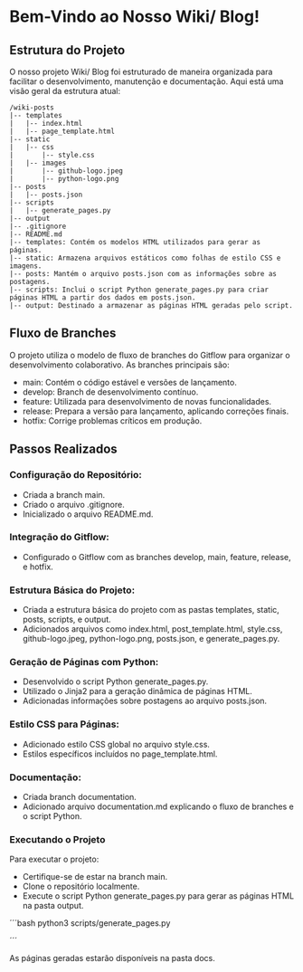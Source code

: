 # Bem-Vindo ao Nosso Wiki/ Blog!

## Estrutura do Projeto

O nosso projeto Wiki/ Blog foi estruturado de maneira organizada para facilitar o desenvolvimento, manutenção e documentação. Aqui está uma visão geral da estrutura atual:

```plaintext
/wiki-posts
|-- templates
|   |-- index.html
|   |-- page_template.html
|-- static
|   |-- css
|       |-- style.css
|   |-- images
|       |-- github-logo.jpeg
|       |-- python-logo.png
|-- posts
|   |-- posts.json
|-- scripts
|   |-- generate_pages.py
|-- output
|-- .gitignore
|-- README.md
|-- templates: Contém os modelos HTML utilizados para gerar as páginas.
|-- static: Armazena arquivos estáticos como folhas de estilo CSS e imagens.
|-- posts: Mantém o arquivo posts.json com as informações sobre as postagens.
|-- scripts: Inclui o script Python generate_pages.py para criar páginas HTML a partir dos dados em posts.json.
|-- output: Destinado a armazenar as páginas HTML geradas pelo script.

```

## Fluxo de Branches

O projeto utiliza o modelo de fluxo de branches do Gitflow para organizar o desenvolvimento colaborativo. As branches principais são:

- main: Contém o código estável e versões de lançamento.
- develop: Branch de desenvolvimento contínuo.
- feature: Utilizada para desenvolvimento de novas funcionalidades.
- release: Prepara a versão para lançamento, aplicando correções finais.
- hotfix: Corrige problemas críticos em produção.


## Passos Realizados

### Configuração do Repositório:

- Criada a branch main.
- Criado o arquivo .gitignore.
- Inicializado o arquivo README.md.


### Integração do Gitflow:

- Configurado o Gitflow com as branches develop, main, feature, release, e hotfix.


### Estrutura Básica do Projeto:

- Criada a estrutura básica do projeto com as pastas templates, static, posts, scripts, e output.
- Adicionados arquivos como index.html, post_template.html, style.css, github-logo.jpeg, python-logo.png, posts.json, e generate_pages.py.


### Geração de Páginas com Python:

- Desenvolvido o script Python generate_pages.py.
- Utilizado o Jinja2 para a geração dinâmica de páginas HTML.
- Adicionadas informações sobre postagens ao arquivo posts.json.


### Estilo CSS para Páginas:

- Adicionado estilo CSS global no arquivo style.css.
- Estilos específicos incluídos no page_template.html.


### Documentação:

- Criada branch documentation.
- Adicionado arquivo documentation.md explicando o fluxo de branches e o script Python.


### Executando o Projeto

Para executar o projeto:

- Certifique-se de estar na branch main.
- Clone o repositório localmente.
- Execute o script Python generate_pages.py para gerar as páginas HTML na pasta output.

´´´bash
python3 scripts/generate_pages.py

´´´

As páginas geradas estarão disponíveis na pasta docs.